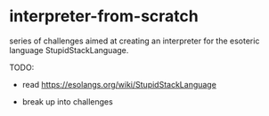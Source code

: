 # interpreter-from-scratch
series of challenges aimed at creating an interpreter for the esoteric language StupidStackLanguage.


TODO:

- read
https://esolangs.org/wiki/StupidStackLanguage

- break up into challenges
